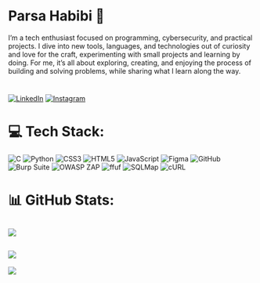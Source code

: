 # Parsa Habibi 🤙

I’m a tech enthusiast focused on programming, cybersecurity, and practical projects. I dive into new tools, languages, and technologies out of curiosity and love for the craft, experimenting with small projects and learning by doing. For me, it’s all about exploring, creating, and enjoying the process of building and solving problems, while sharing what I learn along the way.

#

[![LinkedIn](https://img.shields.io/badge/LinkedIn-%230077B5.svg?style=for-the-badge&logo=linkedin&logoColor=white)](https://www.linkedin.com/in/parsa-habibi-970422293/) 
[![Instagram](https://img.shields.io/badge/Instagram-E4405F?style=for-the-badge&logo=instagram&logoColor=white)](https://www.instagram.com/parsahabib_i)


# 💻 Tech Stack:
![C](https://img.shields.io/badge/c-%2300599C.svg?style=for-the-badge&logo=c&logoColor=white)  ![Python](https://img.shields.io/badge/python-3670A0?style=for-the-badge&logo=python&logoColor=ffdd54) ![CSS3](https://img.shields.io/badge/css3-%231572B6.svg?style=for-the-badge&logo=css3&logoColor=white) ![HTML5](https://img.shields.io/badge/html5-%23E34F26.svg?style=for-the-badge&logo=html5&logoColor=white) ![JavaScript](https://img.shields.io/badge/javascript-%23323330.svg?style=for-the-badge&logo=javascript&logoColor=%23F7DF1E) ![Figma](https://img.shields.io/badge/figma-%23F24E1E.svg?style=for-the-badge&logo=figma&logoColor=white) ![GitHub](https://img.shields.io/badge/github-%23121011.svg?style=for-the-badge&logo=github&logoColor=white) ![Burp Suite](https://img.shields.io/badge/Burp_Suite-orange?style=for-the-badge&logo=burpsuite&logoColor=white) ![OWASP ZAP](https://img.shields.io/badge/OWASP_ZAP-0078D7?style=for-the-badge&logo=OWASP&logoColor=white) ![ffuf](https://img.shields.io/badge/ffuf-6e5494?style=for-the-badge&logo=gnu-bash&logoColor=white)
![SQLMap](https://img.shields.io/badge/sqlmap-22863a?style=for-the-badge&logo=database&logoColor=white) ![cURL](https://img.shields.io/badge/cURL-073551?style=for-the-badge&logo=curl&logoColor=white)




# 📊 GitHub Stats:
![](https://github-readme-stats.vercel.app/api/top-langs/?username=parsaaHb&theme=shadow_green&hide_border=false&include_all_commits=false&count_private=false&layout=compact)
---
![](https://quotes-github-readme.vercel.app/api?type=horizontal&theme=merko&quote=I+Write+my+own+code)
---
[![](https://visitcount.itsvg.in/api?id=parsaaHb&icon=5&color=4)](https://visitcount.itsvg.in)

<!-- Proudly created with GPRM ( https://gprm.itsvg.in ) -->
